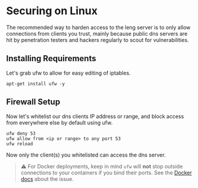 # Securing on Linux

The recommended way to harden access to the leng server is to only allow connections from clients you trust, mainly because public dns servers are hit by penetration testers and hackers regularly to scout for vulnerabilities.

## Installing Requirements

Let's grab ufw to allow for easy editing of iptables.

```
apt-get install ufw -y
```

## Firewall Setup

Now let's whitelist our dns clients IP address or range, and block access from everywhere else by default using ufw.

```
ufw deny 53
ufw allow from <ip or range> to any port 53
ufw reload
```

Now only the client(s) you whitelisted can access the dns server.

> ⚠ For Docker deployments, keep in mind `ufw` will **not** stop
> outside connections to your containers if you bind their ports.
> See the [Docker docs](https://docs.docker.com/network/packet-filtering-firewalls/#docker-and-ufw)
> about the issue.